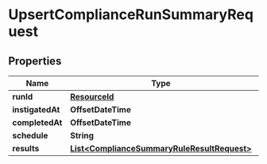 

# UpsertComplianceRunSummaryRequest


## Properties

Name | Type | Description | Notes
------------ | ------------- | ------------- | -------------
**runId** | [**ResourceId**](ResourceId.md) |  | 
**instigatedAt** | **OffsetDateTime** |  | 
**completedAt** | **OffsetDateTime** |  | 
**schedule** | **String** |  | 
**results** | [**List&lt;ComplianceSummaryRuleResultRequest&gt;**](ComplianceSummaryRuleResultRequest.md) |  | 



